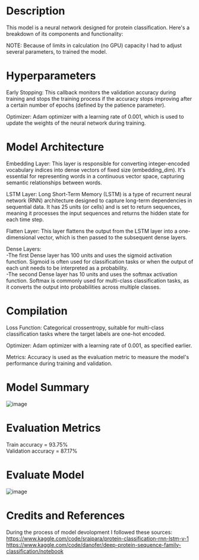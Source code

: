 # Description
This model is a neural network designed for protein classification. Here's a breakdown of its components and functionality:

NOTE: Because of limits in calculation (no GPU) capacity I had to adjust several parameters, to trained the model.

# Hyperparameters
Early Stopping: This callback monitors the validation accuracy during training and stops the training process if the accuracy stops improving after a certain number of epochs (defined by the patience parameter). <br>

Optimizer: Adam optimizer with a learning rate of 0.001, which is used to update the weights of the neural network during training. <br>

# Model Architecture
Embedding Layer: This layer is responsible for converting integer-encoded vocabulary indices into dense vectors of fixed size (embedding_dim). It's essential for representing words in a continuous vector space, capturing semantic relationships between words. <br>

LSTM Layer: Long Short-Term Memory (LSTM) is a type of recurrent neural network (RNN) architecture designed to capture long-term dependencies in sequential data. It has 25 units (or cells) and is set to return sequences, meaning it processes the input sequences and returns the hidden state for each time step. <br>

Flatten Layer: This layer flattens the output from the LSTM layer into a one-dimensional vector, which is then passed to the subsequent dense layers. <br>

Dense Layers: <br>
  -The first Dense layer has 100 units and uses the sigmoid activation function. Sigmoid is often used for classification tasks or when the output of each unit needs to be interpreted as a probability. <br>
  -The second Dense layer has 10 units and uses the softmax activation function. Softmax is commonly used for multi-class classification tasks, as it converts the output into probabilities across multiple classes. <br>

# Compilation
Loss Function: Categorical crossentropy, suitable for multi-class classification tasks where the target labels are one-hot encoded. <br>

Optimizer: Adam optimizer with a learning rate of 0.001, as specified earlier. <br>

Metrics: Accuracy is used as the evaluation metric to measure the model's performance during training and validation. <br>

# Model Summary
![image](https://github.com/dhajek25/bio_data/assets/79058813/2d031660-4890-42b2-a037-eba3bbf78b30)

# Evaluation Metrics
Train accuracy = 93.75% <br>
Validation accuracy = 87.17%

# Evaluate Model
![image](https://github.com/dhajek25/bio_data/assets/79058813/9434cdd4-fc46-4861-910b-18ade3ae4cf5)

# Credits and References
During the process of model devolopment I followed these sources: <br>
https://www.kaggle.com/code/srajpara/protein-classification-rnn-lstm-v-1 <br>
https://www.kaggle.com/code/danofer/deep-protein-sequence-family-classification/notebook
